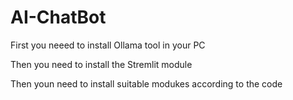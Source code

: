 # AI-ChatBot

First you neeed to install Ollama tool in your PC

Then you need to install the Stremlit module

Then youn need to install suitable modukes according to the code
